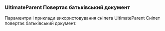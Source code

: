 
<meta http-equiv="Content-Type" content="text/html; charset=utf-8">
<h3>UltimateParent Повертає батьківський документ</h3>
Параментри і приклади використовування сніпета UltimateParent Сніпет повертає батьківський документ.
